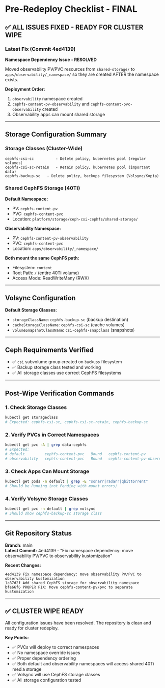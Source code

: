 # Pre-Redeploy Checklist - FINAL

## ✅ ALL ISSUES FIXED - READY FOR CLUSTER WIPE

### Latest Fix (Commit 4ed4139)

**Namespace Dependency Issue - RESOLVED**

Moved observability PV/PVC resources from `shared-storage/` to `apps/observability/_namespace/` so they are created AFTER the namespace exists.

**Deployment Order:**
1. `observability` namespace created
2. `cephfs-content-pv-observability` and `cephfs-content-pvc-observability` created
3. Observability apps can mount shared storage

---

## Storage Configuration Summary

### Storage Classes (Cluster-Wide)
```
cephfs-csi-sc          - Delete policy, kubernetes pool (regular volumes)
cephfs-csi-sc-retain   - Retain policy, kubernetes pool (important data)
cephfs-backup-sc   - Delete policy, backups filesystem (Volsync/Kopia)
```

### Shared CephFS Storage (40Ti)
**Default Namespace:**
- PV: `cephfs-content-pv`
- PVC: `cephfs-content-pvc`
- Location: `platform/storage/ceph-csi-cephfs/shared-storage/`

**Observability Namespace:**
- PV: `cephfs-content-pv-observability`
- PVC: `cephfs-content-pvc`
- Location: `apps/observability/_namespace/`

**Both mount the same CephFS path:**
- Filesystem: `content`
- Root Path: `/` (entire 40Ti volume)
- Access Mode: ReadWriteMany (RWX)

---

## Volsync Configuration

**Default Storage Classes:**
- `storageClassName`: `cephfs-backup-sc` (backup destination)
- `cacheStorageClassName`: `cephfs-csi-sc` (cache volumes)
- `volumeSnapshotClassName`: `csi-cephfs-snapclass` (snapshots)

---

## Ceph Requirements Verified

- ✅ `csi` subvolume group created on `backups` filesystem
- ✅ Backup storage class tested and working
- ✅ All storage classes use correct CephFS filesystems

---

## Post-Wipe Verification Commands

### 1. Check Storage Classes
```bash
kubectl get storageclass
# Expected: cephfs-csi-sc, cephfs-csi-sc-retain, cephfs-backup-sc
```

### 2. Verify PVCs in Correct Namespaces
```bash
kubectl get pvc -A | grep data-cephfs
# Expected:
# default         cephfs-content-pvc   Bound   cephfs-content-pv                40Ti   RWX
# observability   cephfs-content-pvc   Bound   cephfs-content-pv-observability  40Ti   RWX
```

### 3. Check Apps Can Mount Storage
```bash
kubectl get pods -n default | grep -E "sonarr|radarr|qbittorrent"
# Should be Running (not Pending with mount errors)
```

### 4. Verify Volsync Storage Classes
```bash
kubectl get pvc -n default | grep volsync
# Should show cephfs-backup-sc storage class
```

---

## Git Repository Status

**Branch:** main  
**Latest Commit:** 4ed4139 - "Fix namespace dependency: move observability PV/PVC to observability kustomization"

**Recent Changes:**
```
4ed4139 Fix namespace dependency: move observability PV/PVC to observability kustomization
1c87d2f Add shared CephFS storage for observability namespace
bfe66f6 PROPER FIX: Move cephfs-content-pv/pvc to separate kustomization
```

---

## ✅ CLUSTER WIPE READY

All configuration issues have been resolved. The repository is clean and ready for cluster redeploy.

**Key Points:**
- ✅ PVCs will deploy to correct namespaces
- ✅ No namespace override issues
- ✅ Proper dependency ordering
- ✅ Both default and observability namespaces will access shared 40Ti media storage
- ✅ Volsync will use CephFS storage classes
- ✅ All storage configuration tested
